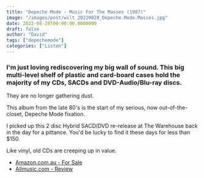 ```yaml
---
title: "Depeche Mode - Music For The Masses (1987)"
image: "/images/post/wilt_20220828_Depeche.Mode.Masses.jpg"
date: 2022-08-28T00:00:00.0000000
draft: false
author: "David"
tags: ["depechemode"]
categories: ["Listen"]
---
```

### I'm just loving rediscovering my big wall of sound. This big multi-level shelf of plastic and card-board cases hold the majority of my CDs, SACDs and DVD-Audio/Blu-ray discs.

 They are no longer gathering dust. 

 This album from the late 80's is the start of my serious, now out-of-the-closet, Depeche Mode fixation.

 I picked up this 2 disc Hybrid SACD/DVD re-release at The Warehouse back in the day for a pittance. You'd be lucky to find it these days for less than $150.

 Like vinyl, old CDs are creeping up in value. 

-  [Amazon.com.au - For Sale](https://www.amazon.com.au/Music-Masses-DVD-Depeche-Mode/dp/B000ENV2QO/ref=sr_1_3?crid=X0Y4V2KOR96K&amp;keywords=depeche%20mode%20music%20for%20the%20masses%20cd&amp;qid=1661672606&amp;s=music&amp;sprefix=depeche%20mode%20music%20%2Cpopular%2C260&amp;sr=1-3)
-  [Allmusic.com - Review](https://www.allmusic.com/album/music-for-the-masses-mw0000197569)